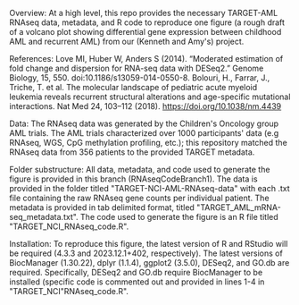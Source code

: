 Overview:
At a high level, this repo provides the necessary TARGET-AML RNAseq data, metadata, and R code to reproduce one figure (a rough draft of a volcano plot showing differential gene expression between childhood AML and recurrent AML) from our (Kenneth and Amy's) project. 

References: Love MI, Huber W, Anders S (2014). “Moderated estimation of fold change and dispersion for RNA-seq data with DESeq2.” Genome Biology, 15, 550. doi:10.1186/s13059-014-0550-8.
Bolouri, H., Farrar, J., Triche, T. et al. The molecular landscape of pediatric acute myeloid leukemia reveals recurrent structural alterations and age-specific mutational interactions. Nat Med 24, 103–112 (2018). https://doi.org/10.1038/nm.4439

Data:
The RNAseq data was generated by the Children's Oncology group AML trials. The AML trials characterized over 1000 participants' data (e.g RNAseq, WGS, CpG methylation profiling, etc.); this repository matched the RNAseq data from 356 patients to the provided TARGET metadata. 

Folder substructure:
All data, metadata, and code used to generate the figure is provided in this branch (RNAseqCodeBranch1). The data is provided in the folder titled "TARGET-NCI-AML-RNAseq-data" with each .txt file containing the raw RNAseq gene counts per individual patient. The metadata is provided in tab delimited format, titled "TARGET_AML_mRNA-seq_metadata.txt". The code used to generate the figure is an R file titled "TARGET_NCI_RNAseq_code.R".

Installation:
To reproduce this figure, the latest version of R and RStudio will be required (4.3.3 and 2023.12.1+402, respectively). The latest versions of BiocManager (1.30.22), dplyr (1.1.4), ggplot2 (3.5.0), DESeq2, and GO.db are required. Specifically, DESeq2 and GO.db require BiocManager to be installed (specific code is commented out and provided in lines 1-4 in "TARGET_NCI"RNAseq_code.R".



